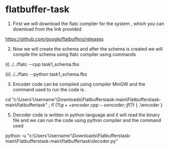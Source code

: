 # flatbuffer-task
1. First we will download the flatc compiler for the system , which you can download from the link provided

https://github.com/google/flatbuffers/releases

2. Now we will create the schema and after the schema is created we will compile the schema using flatc compiler using commands

(i) ./../flatc --cpp task1_schema.fbs

(ii) ./../flatc --python task1_schema.fbs



3. Encoder code can be compiled using compiler MinGW and the command used to run the code is .

cd "c:\Users\'Username'\Downloads\Flatbufferstask-main\Flatbufferstask-main\flatbuffertask\" ; if ($?) { g++ encoder.cpp -o encoder } ; if ($?) { .\encoder }

5. Decoder code is written in python language and it will read the binary file and we can run the code using python compiler and the command used 

python -u "c:\Users\'Username'\Downloads\Flatbufferstask-main\Flatbufferstask-main\flatbuffertask\decoder.py"
